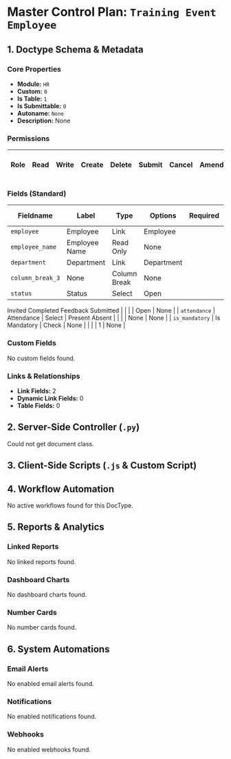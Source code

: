 # Master Control Plan: `Training Event Employee`

## 1. Doctype Schema & Metadata

### Core Properties
- **Module:** `HR`
- **Custom:** `0`
- **Is Table:** `1`
- **Is Submittable:** `0`
- **Autoname:** `None`
- **Description:** None

### Permissions
| Role | Read | Write | Create | Delete | Submit | Cancel | Amend | Report | Import | Export | Print | Email | Share | Set User Perms |
|---|---|---|---|---|---|---|---|---|---|---|---|---|---|---|


### Fields (Standard)
| Fieldname | Label | Type | Options | Required | Hidden | Read Only | Default | Description |
|---|---|---|---|---|---|---|---|---|
| `employee` | Employee | Link | Employee |  |  |  | None | None |
| `employee_name` | Employee Name | Read Only | None |  |  |  | None | None |
| `department` | Department | Link | Department |  |  | ✅ | None | None |
| `column_break_3` | None | Column Break | None |  |  |  | None | None |
| `status` | Status | Select | Open
Invited
Completed
Feedback Submitted |  |  |  | Open | None |
| `attendance` | Attendance | Select | Present
Absent |  |  |  | None | None |
| `is_mandatory` | Is Mandatory | Check | None |  |  |  | 1 | None |


### Custom Fields
No custom fields found.


### Links & Relationships
- **Link Fields:** 2
- **Dynamic Link Fields:** 0
- **Table Fields:** 0

## 2. Server-Side Controller (`.py`)
Could not get document class.


## 3. Client-Side Scripts (`.js` & Custom Script)




## 4. Workflow Automation
No active workflows found for this DocType.


## 5. Reports & Analytics
### Linked Reports
No linked reports found.


### Dashboard Charts
No dashboard charts found.


### Number Cards
No number cards found.


## 6. System Automations
### Email Alerts
No enabled email alerts found.


### Notifications
No enabled notifications found.


### Webhooks
No enabled webhooks found.
